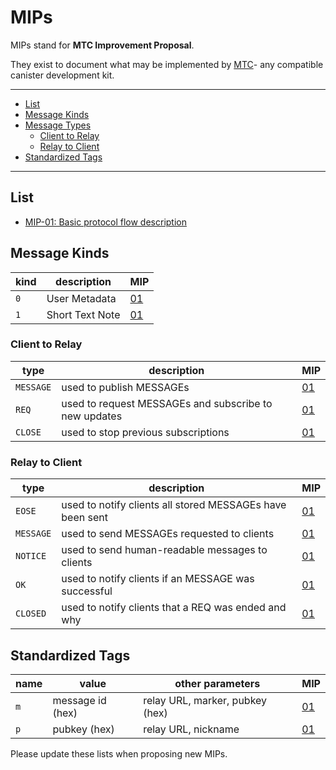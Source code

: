 # MIPs

MIPs stand for **MTC Improvement Proposal**.

They exist to document what may be implemented by [MTC](https://github.com/cymqqqq/rust-mtc)- any compatible canister development kit.

---

- [List](#list)
- [Message Kinds](#MESSAGE-kinds)
- [Message Types](#message-types)
  - [Client to Relay](#client-to-relay)
  - [Relay to Client](#relay-to-client)
- [Standardized Tags](#standardized-tags)

---

## List

- [MIP-01: Basic protocol flow description](01.md)

## Message Kinds

| kind          | description                     | MIP                                    |
| ------------- | ------------------------------- | -------------------------------------- |
| `0`           | User Metadata                   | [01](01.md)                            |
| `1`           | Short Text Note                 | [01](01.md)                            |


### Client to Relay

| type    | description                                         | MIP         |
| ------- | --------------------------------------------------- | ----------- |
| `MESSAGE` | used to publish MESSAGEs                              | [01](01.md) |
| `REQ`   | used to request MESSAGEs and subscribe to new updates | [01](01.md) |
| `CLOSE` | used to stop previous subscriptions                 | [01](01.md) |

### Relay to Client

| type     | description                                             | MIP         |
| -------- | ------------------------------------------------------- | ----------- |
| `EOSE`   | used to notify clients all stored MESSAGEs have been sent | [01](01.md) |
| `MESSAGE`  | used to send MESSAGEs requested to clients                | [01](01.md) |
| `NOTICE` | used to send human-readable messages to clients         | [01](01.md) |
| `OK`     | used to notify clients if an MESSAGE was successful       | [01](01.md) |
| `CLOSED` | used to notify clients that a REQ was ended and why     | [01](01.md) |


## Standardized Tags

| name              | value                                | other parameters                | MIP                                   |
| ----------------- | ------------------------------------ | ------------------------------- | ------------------------------------- |
| `m`               | message id (hex)                       | relay URL, marker, pubkey (hex) | [01](01.md)           |
| `p`               | pubkey (hex)                         | relay URL, nickname              | [01](01.md)             |

Please update these lists when proposing new MIPs.

